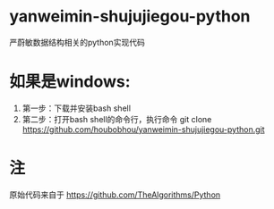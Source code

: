 # yanweimin-shujujiegou-python
严蔚敏数据结构相关的python实现代码

# 如果是windows:
1. 第一步：下载并安装bash shell
2. 第二步：打开bash shell的命令行，执行命令 git clone https://github.com/houbobhou/yanweimin-shujujiegou-python.git

# 注
原始代码来自于 https://github.com/TheAlgorithms/Python

